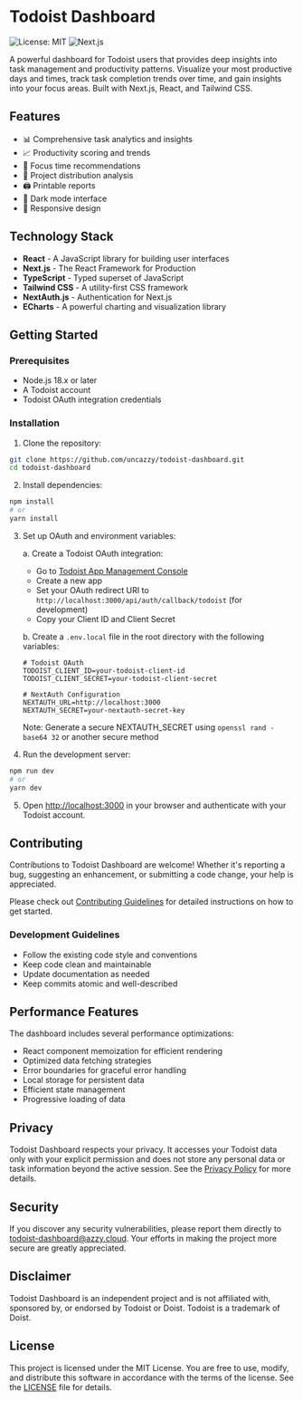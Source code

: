 # Todoist Dashboard

![License: MIT](https://img.shields.io/badge/License-MIT-yellow.svg)
![Next.js](https://img.shields.io/badge/Next.js-13-black)

A powerful dashboard for Todoist users that provides deep insights into task management and productivity patterns. Visualize your most productive days and times, track task completion trends over time, and gain insights into your focus areas. Built with Next.js, React, and Tailwind CSS.

## Features

- 📊 Comprehensive task analytics and insights
- 📈 Productivity scoring and trends
- 🎯 Focus time recommendations
- 📅 Project distribution analysis
- 🖨️ Printable reports
- 🌙 Dark mode interface
- 📱 Responsive design

## Technology Stack

- **React** - A JavaScript library for building user interfaces
- **Next.js** - The React Framework for Production
- **TypeScript** - Typed superset of JavaScript
- **Tailwind CSS** - A utility-first CSS framework
- **NextAuth.js** - Authentication for Next.js
- **ECharts** - A powerful charting and visualization library

## Getting Started

### Prerequisites

- Node.js 18.x or later
- A Todoist account
- Todoist OAuth integration credentials

### Installation
1. Clone the repository:
```bash
git clone https://github.com/uncazzy/todoist-dashboard.git
cd todoist-dashboard
```

2. Install dependencies:
```bash
npm install
# or
yarn install
```

3. Set up OAuth and environment variables:

   a. Create a Todoist OAuth integration:
   - Go to [Todoist App Management Console](https://developer.todoist.com/appconsole.html)
   - Create a new app
   - Set your OAuth redirect URI to `http://localhost:3000/api/auth/callback/todoist` (for development)
   - Copy your Client ID and Client Secret

   b. Create a `.env.local` file in the root directory with the following variables:
   ```env
   # Todoist OAuth
   TODOIST_CLIENT_ID=your-todoist-client-id
   TODOIST_CLIENT_SECRET=your-todoist-client-secret
   
   # NextAuth Configuration
   NEXTAUTH_URL=http://localhost:3000
   NEXTAUTH_SECRET=your-nextauth-secret-key
   ```
   Note: Generate a secure NEXTAUTH_SECRET using `openssl rand -base64 32` or another secure method

4. Run the development server:
```bash
npm run dev
# or
yarn dev
```

5. Open [http://localhost:3000](http://localhost:3000) in your browser and authenticate with your Todoist account.

## Contributing

Contributions to Todoist Dashboard are welcome! Whether it's reporting a bug, suggesting an enhancement, or submitting a code change, your help is appreciated.

Please check out [Contributing Guidelines](CONTRIBUTING.md) for detailed instructions on how to get started.

### Development Guidelines

- Follow the existing code style and conventions
- Keep code clean and maintainable
- Update documentation as needed
- Keep commits atomic and well-described

## Performance Features

The dashboard includes several performance optimizations:

- React component memoization for efficient rendering
- Optimized data fetching strategies
- Error boundaries for graceful error handling
- Local storage for persistent data
- Efficient state management
- Progressive loading of data

## Privacy

Todoist Dashboard respects your privacy. It accesses your Todoist data only with your explicit permission and does not store any personal data or task information beyond the active session. See the [Privacy Policy](https://todoist.azzy.cloud/legal) for more details.

## Security

If you discover any security vulnerabilities, please report them directly to [todoist-dashboard@azzy.cloud](mailto:todoist-dashboard@azzy.cloud). Your efforts in making the project more secure are greatly appreciated.

## Disclaimer

Todoist Dashboard is an independent project and is not affiliated with, sponsored by, or endorsed by Todoist or Doist. Todoist is a trademark of Doist.

## License

This project is licensed under the MIT License. You are free to use, modify, and distribute this software in accordance with the terms of the license. See the [LICENSE](LICENSE) file for details.

